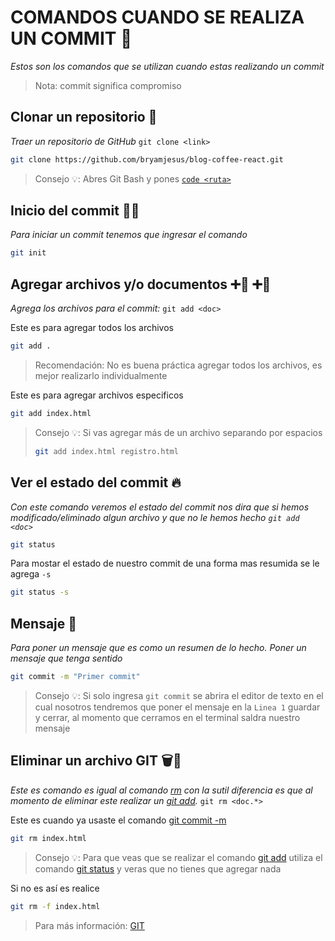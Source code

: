 # COMANDOS CUANDO SE REALIZA UN COMMIT 🤝

_Estos son los comandos que se utilizan cuando estas realizando un commit_

> Nota: commit significa compromiso

## Clonar un repositorio 👥

_Traer un repositorio de GitHub_ `git clone <link>`

```bash
git clone https://github.com/bryamjesus/blog-coffee-react.git
```
> Consejo 💡: Abres Git Bash y pones [`code <ruta>`](https://github.com/bryamjesus/git-curso/blob/main/comandos/Global.md#abrir-nuestro-editor-texto-)

## Inicio del commit 🏃‍♂️

_Para iniciar un commit tenemos que ingresar el comando_

```bash
git init
```

## Agregar archivos y/o documentos ➕📄 ➕📁

_Agrega los archivos para el commit:_ `git add <doc>`

Este es para agregar todos los archivos
```bash
git add .
```
> Recomendación: No es buena práctica agregar todos los archivos, es mejor realizarlo individualmente

Este es para agregar archivos especificos
```bash
git add index.html
```
> Consejo 💡: Si vas agregar más de un archivo separando por espacios
>  ```bash 
> git add index.html registro.html 
> ```

## Ver el estado del commit 🔥

_Con este comando veremos el estado del commit nos dira que si hemos modificado/eliminado algun archivo y que no le hemos hecho `git add <doc>`_

```bash
git status
```
Para mostar el estado de nuestro commit de una forma mas resumida se le agrega `-s`
```bash
git status -s
```
## Mensaje 📨

_Para poner un mensaje que es como un resumen de lo hecho. Poner un mensaje que tenga sentido_

```bash
git commit -m "Primer commit"
```
> Consejo 💡: Si solo ingresa `git commit` se abrira el editor de texto en el cual nosotros tendremos que poner el mensaje en la `Linea 1` guardar y cerrar, al momento que cerramos en el terminal saldra nuestro mensaje

## Eliminar un archivo GIT 🗑📄

_Este es comando es igual al comando [rm](https://github.com/bryamjesus/git-curso/blob/main/comandos/Global.md#eliminar-una-carpeta-) con la sutil diferencia es que al momento de eliminar este realizar un [git add](https://github.com/bryamjesus/git-curso/edit/main/comandos/Commit.md#agregar-archivos-yo-documentos--)._ `git rm <doc.*>`

Este es cuando ya usaste el comando [git commit -m](https://github.com/bryamjesus/git-curso/edit/main/comandos/Commit.md#mensaje-)
```bash
git rm index.html
```
> Consejo 💡: Para que veas que se realizar el comando [git add](https://github.com/bryamjesus/git-curso/edit/main/comandos/Commit.md#agregar-archivos-yo-documentos--) utiliza el comando [git status](https://github.com/bryamjesus/git-curso/blob/main/comandos/Commit.md#ver-el-estado-del-commit-) y veras que no tienes que agregar nada

Si no es así es realice
```bash
git rm -f index.html
```
> Para más información: [GIT](https://git-scm.com/docs/git-rm)


